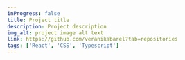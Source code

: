 ```yaml
---
inProgress: false
title: Project title
description: Project description
img_alt: project image alt text
link: https://github.com/veranikabarel?tab=repositories
tags: ['React', 'CSS', 'Typescript']
---
```

